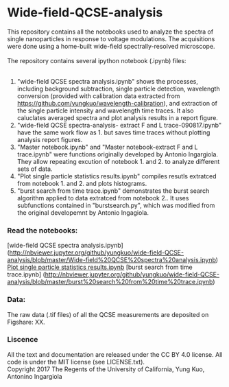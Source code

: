 # Wide-field-QCSE-analysis
This repository contains all the notebooks used to analyze the spectra of single nanoparticles in response to voltage modulations. The acquisitions were done using a home-built wide-field spectrally-resolved microscope. <br/>
<br/>
The repository contains several ipython notebook (.ipynb) files: <br/>
<br/>
1. "wide-field QCSE spectra analysis.ipynb" shows the processes, including background subtraction, single particle detection, wavelength conversion (provided with calibration data extracted from https://github.com/yungkuo/wavelength-calibration), and extraction of the single particle intensity and wavelength time traces. It also caluclates averaged spectra and plot analysis results in a report figure.<br/>
2. "wide-field QCSE spectra-analysis- extract F and L trace-090817.ipynb" have the same work flow as 1. but saves time traces without plotting analysis report figures.<br/>
3. "Master notebook.ipynb" and "Master notebook-extract F and L trace.ipynb" were functions originally developed by Antonio Ingargiola. They allow repeating excution of notebook 1. and 2. to analyze different sets of data.<br/>
4. "Plot single particle statistics results.ipynb" compiles resutls extratced from notebook 1. and 2. and plots histograms.<br/>
5. "burst search from time trace.ipynb" demonstrates the burst search algorithm applied to data extratced from notebook 2.. It uses subfunctions contained in "burstsearch.py", which was modified from the original developemnt by Antonio Ingagiola. 

### Read the notebooks:
[wide-field QCSE spectra analysis.ipynb] (http://nbviewer.jupyter.org/github/yungkuo/wide-field-QCSE-analysis/blob/master/Wide-field%20QCSE%20spectra%20analysis.ipynb)
[Plot single particle statistics results.ipynb](http://nbviewer.jupyter.org/github/yungkuo/wide-field-QCSE-analysis/blob/master/Plot%20single%20particle%20statistics%20results.ipynb)
[burst search from time trace.ipynb] (http://nbviewer.jupyter.org/github/yungkuo/wide-field-QCSE-analysis/blob/master/burst%20search%20from%20time%20trace.ipynb)

### Data:
The raw data (.tif files) of all the QCSE measurements are deposited on Figshare: XX.

### Liscence
All the text and documentation are released under the CC BY 4.0 license. All code is under the MIT license (see LICENSE.txt).
<br/>
Copyright 2017 The Regents of the University of California, Yung Kuo, Antonino Ingargiola
